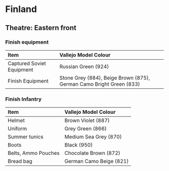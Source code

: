 # Finland
## Theatre: Eastern front
### Finish equipment
| Item | Vallejo Model Colour |
| :---- | :---- |
| Captured Soviet Equipment | Russian Green (924) |
| Finish Equipment | Stone Grey (884), Beige Brown (875), German Camo Bright Green (833) |

### Finish Infantry
| Item | Vallejo Model Colour |
| :---- | :---- |
| Helmet | Brown Violet (887) |
| Uniform | Grey Green (866) |
| Summer tunics | Medium Sea Grey (870) |
| Boots | Black (950) |
| Belts, Ammo Pouches | Chocolate Brown (872) |
| Bread bag | German Camo Beige (821) |